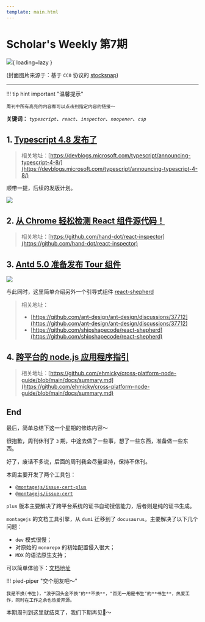 ```yaml
---
template: main.html
---
```


# Scholar's Weekly 第7期

![](https://to-out-use.oss-cn-hangzhou.aliyuncs.com/common/Rn8aBz.jpg){ loading=lazy }


(封面图片来源于：基于 `CC0` 协议的 [stocksnap](https://stocksnap.io/photo/ocean-cliff-LHHXHMP77R))

------

!!! tip hint important "温馨提示"

    周刊中所有高亮的内容都可以点击到指定内容的链接～

**关键词：** *`typescript`*、*`react`*、*`inspector`*、*`noopener`*、*`csp`*

## 1. [Typescript 4.8 发布了](https://devblogs.microsoft.com/typescript/announcing-typescript-4-8/)

> 相关地址：[https://devblogs.microsoft.com/typescript/announcing-typescript-4-8/](https://devblogs.microsoft.com/typescript/announcing-typescript-4-8/)

顺带一提，后续的发版计划。

![](https://to-out-use.oss-cn-hangzhou.aliyuncs.com/common/wIX7hp.png)

## 2. [从 Chrome 轻松检测 React 组件源代码！](https://github.com/hand-dot/react-inspector)

> 相关地址：[https://github.com/hand-dot/react-inspector](https://github.com/hand-dot/react-inspector)

## 3. [Antd 5.0 准备发布 Tour 组件](https://github.com/ant-design/ant-design/discussions/37712)

![](https://to-out-use.oss-cn-hangzhou.aliyuncs.com/common/HG5QCP.png)

与此同时，这里简单介绍另外一个引导式组件 [react-shepherd](https://github.com/shipshapecode/react-shepherd)

> 相关地址：
> 
> - [https://github.com/ant-design/ant-design/discussions/37712](https://github.com/ant-design/ant-design/discussions/37712)
> - [https://github.com/shipshapecode/react-shepherd](https://github.com/shipshapecode/react-shepherd)

## 4. [跨平台的 node.js 应用程序指引](https://github.com/ehmicky/cross-platform-node-guide/blob/main/docs/summary.md)

> 相关地址：[https://github.com/ehmicky/cross-platform-node-guide/blob/main/docs/summary.md](https://github.com/ehmicky/cross-platform-node-guide/blob/main/docs/summary.md)

## End

最后，简单总结下这一个星期的修炼内容～

很抱歉，周刊休刊了 `3` 期，中途去做了一些事，想了一些东西，准备做一些东西。

好了，废话不多说，后面的周刊我会尽量坚持，保持不休刊。

本周主要开发了两个工具包：

- [`@montagejs/issue-cert-plus`](https://www.npmjs.com/package/@montagejs/issue-cert-plus)
- [`@montagejs/issue-cert`](https://www.npmjs.com/package/@montagejs/issue-cert)

`plus` 版本主要解决了跨平台系统的证书自动授信能力，后者则是纯的证书生成。

`montagejs` 的文档工具引擎，从 `dumi` 迁移到了 `docusaurus`。主要解决了以下几个问题：

- `dev` 模式很慢；
- 对原始的 `monorepo` 的初始配置侵入很大；
- `MDX` 的语法原生支持；

可以简单体验下：[文档地址](https://montage.bigdreamer.cc/)

!!! pied-piper "交个朋友吧～"

    我是不换(书生)，"浪子回头金不换"的**不换**，"百无一用是书生"的**书生**，热爱工作，同时在工作之余也热爱开源。

本期周刊到这里就结束了，我们下期再见👋～
